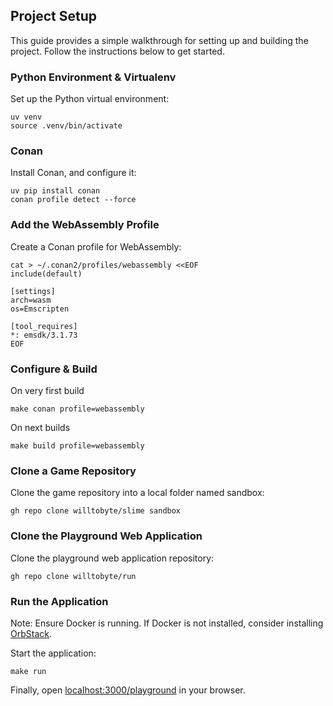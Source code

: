 ## Project Setup

This guide provides a simple walkthrough for setting up and building the project. Follow the instructions below to get started.

### Python Environment & Virtualenv

Set up the Python virtual environment:

```shell
uv venv
source .venv/bin/activate
```

### Conan

Install Conan, and configure it:

```shell
uv pip install conan
conan profile detect --force
```

### Add the WebAssembly Profile

Create a Conan profile for WebAssembly:

```shell
cat > ~/.conan2/profiles/webassembly <<EOF
include(default)

[settings]
arch=wasm
os=Emscripten

[tool_requires]
*: emsdk/3.1.73
EOF
```

### Configure & Build

On very first build

```shell
make conan profile=webassembly
```

On next builds

```shell
make build profile=webassembly
```

### Clone a Game Repository

Clone the game repository into a local folder named sandbox:

```shell
gh repo clone willtobyte/slime sandbox
```

### Clone the Playground Web Application

Clone the playground web application repository:

```shell
gh repo clone willtobyte/run
```

### Run the Application

Note: Ensure Docker is running. If Docker is not installed, consider installing [OrbStack](https://orbstack.dev/).

Start the application:

```shell
make run
```

Finally, open [localhost:3000/playground](http://localhost:3000/playground) in your browser.
